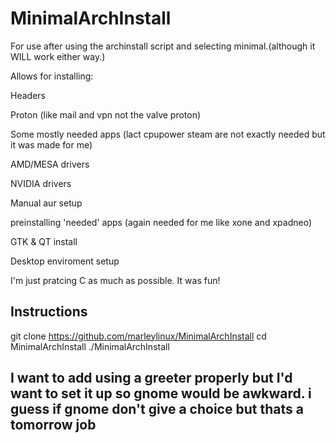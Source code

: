 # MinimalArchInstall
For use after using the archinstall script and selecting minimal.(although it WILL work either way.)

Allows for installing:

Headers

Proton (like mail and vpn not the valve proton)

Some mostly needed apps (lact cpupower steam are not exactly needed but it was made for me)

AMD/MESA drivers

NVIDIA drivers

Manual aur setup

preinstalling 'needed' apps (again needed for me like xone and xpadneo)

GTK & QT install

Desktop enviroment setup

I'm just pratcing C as much as possible. It was fun! 

## Instructions ##
git clone https://github.com/marleylinux/MinimalArchInstall
cd MinimalArchInstall
./MinimalArchInstall


## I want to add using a greeter properly but I'd want to set it up so gnome would be awkward. i guess if gnome don't give a choice but thats a tomorrow job
